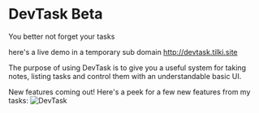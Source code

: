 # DevTask Beta
You better not forget your tasks

here's a live demo in a temporary sub domain
http://devtask.tilki.site

The purpose of using DevTask is to give you a useful system for taking notes, listing tasks and control them with an understandable basic UI.

New features coming out!
Here's a peek for a few new features from my tasks:
![DevTask](https://user-images.githubusercontent.com/45585688/139223116-c172d981-f2a1-4d7c-9f72-b7dd46d4c0fa.png)
